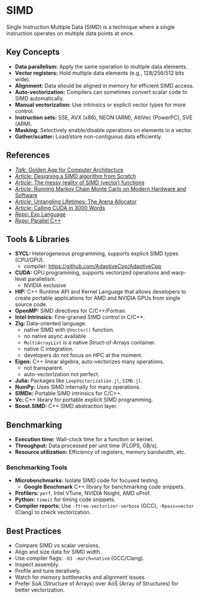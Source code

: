 # SIMD

Single Instruction Multiple Data (SIMD) is a technique where a single instruction operates on multiple data points at once.

## Key Concepts

- **Data parallelism:** Apply the same operation to multiple data elements.
- **Vector registers:** Hold multiple data elements (e.g., 128/256/512 bits wide).
- **Alignment:** Data should be aligned in memory for efficient SIMD access.
- **Auto-vectorization:** Compilers can sometimes convert scalar code to SIMD automatically.
- **Manual vectorization:** Use intrinsics or explicit vector types for more control.
- **Instruction sets:** SSE, AVX (x86), NEON (ARM), AltiVec (PowerPC), SVE (ARM).
- **Masking:** Selectively enable/disable operations on elements in a vector.
- **Gather/scatter:** Load/store non-contiguous data efficiently.

## References
- [*Talk*: Golden Age for Computer Architecture](https://cacm.acm.org/research/a-new-golden-age-for-computer-architecture/)
- [*Article*: Designing a SIMD algorithm from Scratch](https://mcyoung.xyz/2023/11/27/simd-base64/)
- [*Article*: The messy reality of SIMD (vector) functions](https://johnnysswlab.com/the-messy-reality-of-simd-vector-functions/)
- [*Article*: Running Markov Chain Monte Carlo on Modern Hardware and Software](https://arxiv.org/html/2411.04260v1)
- [*Article*: Untangling Lifetimes: The Arena Allocator](https://www.rfleury.com/p/untangling-lifetimes-the-arena-allocator)
- [*Article*: Calling CUDA in 3000 Words](https://ashvardanian.com/posts/less-wrong-cuda-hello-world/)
- [*Repo*: Exo Language](https://github.com/exo-lang/exo/tree/main)
- [*Repo*: Parallel C++](https://github.com/CoffeeBeforeArch/parallel_cpp/tree/main)


## Tools & Libraries

- **SYCL:** Heterogeneous programming, supports explicit SIMD types (CPU/GPU).
    - compiler: https://github.com/AdaptiveCpp/AdaptiveCpp
- **CUDA:** GPU programming, supports vectorized operations and warp-level parallelism.
    - NVIDIA exclusive
- **HIP:** C++ Runtime API and Kernel Language that allows developers to create portable applications for AMD and NVIDIA GPUs from single source code.
- **OpenMP:** SIMD directives for C/C++/Fortran.
- **Intel Intrinsics:** Fine-grained SIMD control in C/C++.
- **Zig:** Data-oriented language.
    - native SIMD with `@Vector()` function.
    - no native async available
    - `MultiArrayList` is a native Struct-of-Arrays container.
    - native C integration.
    - developers do not focus on HPC at the moment.
- **Eigen:** C++ linear algebra, auto-vectorizes many operations.
    - not transparent.
    - auto-vectorization not perfect.
- **Julia:** Packages like `LoopVectorization.jl`, `SIMD.jl`.
- **NumPy:** Uses SIMD internally for many operations.
- **SIMDe:** Portable SIMD intrinsics for C/C++.
- **Vc:** C++ library for portable explicit SIMD programming.
- **Boost.SIMD:** C++ SIMD abstraction layer.

## Benchmarking

- **Execution time:** Wall-clock time for a function or kernel.
- **Throughput:** Data processed per unit time (FLOPS, GB/s).
- **Resource utilization:** Efficiency of registers, memory bandwidth, etc.

### Benchmarking Tools

- **Microbenchmarks:** Isolate SIMD code for focused testing.
    - **Google Benchmark** C++ library for benchmarking code snippets.
- **Profilers:** `perf`, Intel VTune, NVIDIA Nsight, AMD uProf.
- **Python:** `timeit` for timing code snippets.
- **Compiler reports:** Use `-ftree-vectorizer-verbose` (GCC), `-Rpass=vector` (Clang) to check vectorization.

## Best Practices

- Compare SIMD vs scalar versions.
- Align and size data for SIMD width.
- Use compiler flags: `-O3 -march=native` (GCC/Clang).
- Inspect assembly.
- Profile and tune iteratively.
- Watch for memory bottlenecks and alignment issues.
- Prefer SoA (Structure of Arrays) over AoS (Array of Structures) for better vectorization.